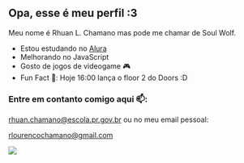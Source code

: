 ## Opa, esse é meu perfil :3

Meu nome é Rhuan L. Chamano mas pode me chamar de Soul Wolf.

- Estou estudando no [Alura](https://www.alura.com.br)
- Melhorando no JavaScript
- Gosto de jogos de videogame 🎮
- Fun Fact 🤨: Hoje 16:00 lança o floor 2 do Doors :D

### Entre em contanto comigo aqui 📫:
rhuan.chamano@escola.pr.gov.br ou no meu email pessoal:

rlourencochamano@gmail.com

![](https://media1.tenor.com/m/2jU2Y8X8-WkAAAAC/colon-three-kitty.gif)
